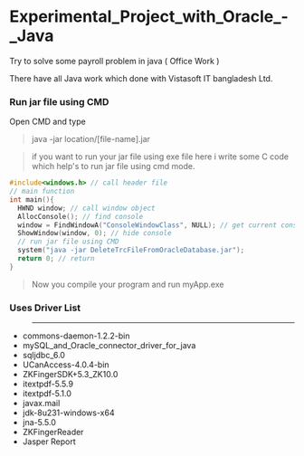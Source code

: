 # Experimental_Project_with_Oracle_-_Java
Try to solve some payroll problem in java ( Office Work )


There have all Java work which done with Vistasoft IT bangladesh Ltd.


### Run jar file using CMD
Open CMD and type
>java -jar location/[file-name].jar

> if you want to run your jar file using exe file here i write some C code which help's
to run jar file using cmd mode.

``` C
#include<windows.h> // call header file
// main function
int main(){
  HWND window; // call window object
  AllocConsole(); // find console
  window = FindWindowA("ConsoleWindowClass", NULL); // get current console
  ShowWindow(window, 0); // hide console
  // run jar file using CMD
  system("java -jar DeleteTrcFileFromOracleDatabase.jar");
  return 0; // return
}
```

> Now you compile your program and run 
> myApp.exe



### Uses Driver List
>-------------------
- commons-daemon-1.2.2-bin
- mySQL_and_Oracle_connector_driver_for_java
- sqljdbc_6.0
- UCanAccess-4.0.4-bin
- ZKFingerSDK+5.3_ZK10.0
- itextpdf-5.5.9
- itextpdf-5.1.0
- javax.mail
- jdk-8u231-windows-x64
- jna-5.5.0
- ZKFingerReader
- Jasper Report

